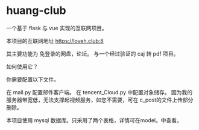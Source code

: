 # huang-club

一个基于 flask 与 vue 实现的互联网项目。

本项目的互联网地址 <a> https://loveh.club:8 </a>

其主要功能为 免登录的网盘，论坛。
与一个经过验证的 caj 转 pdf 项目。

如何使用它？

你需要配置以下文件。

在 mail.py 配置邮件客户端。
在 tencent_Cloud.py 中配置对象储存。
因为我的服务器带宽低，无法支撑起视频服务，如您不需要，可在 c_post的文件上传部分删除。

本项目使用 mysql 数据库。只采用了两个表格，详情可在model。中查看。


